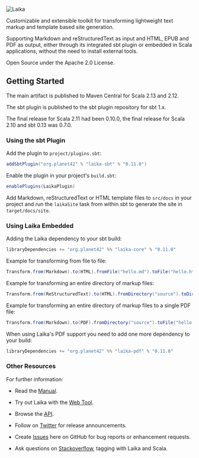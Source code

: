 ![Laika](http://planet42.github.io/Laika/img/laika-top.png)

Customizable and extensible toolkit for transforming lightweight text markup and template based site generation.

Supporting Markdown and reStructuredText as input and HTML, EPUB and PDF as output, 
either through its integrated sbt plugin or embedded in Scala applications, 
without the need to install external tools.

Open Source under the Apache 2.0 License.


Getting Started
---------------

The main artifact is published to Maven Central for Scala 2.13 and 2.12.

The sbt plugin is published to the sbt plugin repository for sbt 1.x.

The final release for Scala 2.11 had been 0.10.0, 
the final release for Scala 2.10 and sbt 0.13 was 0.7.0.


### Using the sbt Plugin

Add the plugin to `project/plugins.sbt`:

```scala
addSbtPlugin("org.planet42" % "laika-sbt" % "0.11.0")
```

Enable the plugin in your project's `build.sbt`:

```scala
enablePlugins(LaikaPlugin)
```

Add Markdown, reStructuredText or HTML template files to `src/docs` in your
project and run the `laikaSite` task from within sbt to generate the site
in `target/docs/site`.    


### Using Laika Embedded

Adding the Laika dependency to your sbt build:

```scala
libraryDependencies += "org.planet42" %% "laika-core" % "0.11.0"
```

Example for transforming from file to file:

```scala
Transform.from(Markdown).to(HTML).fromFile("hello.md").toFile("hello.html")
```

Example for transforming an entire directory of markup files:

```scala
Transform.from(ReStructuredText).to(HTML).fromDirectory("source").toDirectory("target")
```

Example for transforming an entire directory of markup files to a single PDF file:

```scala
Transform.from(Markdown).to(PDF).fromDirectory("source").toFile("hello.pdf")
```

When using Laika's PDF support you need to add one more dependency to your build:

```scala
libraryDependencies += "org.planet42" %% "laika-pdf" % "0.11.0"
```        

### Other Resources

For further information:

* Read the [Manual].

* Try out Laika with the [Web Tool].

* Browse the [API].

* Follow on [Twitter] for release announcements.

* Create [Issues] here on GitHub for bug reports or enhancement requests.

* Ask questions on [Stackoverflow], tagging with Laika and Scala.
 

[Manual]: http://planet42.github.com/Laika/index.html
[Web Tool]: http://planet42.org/
[API]: http://planet42.github.com/Laika/api/laika/api/
[Twitter]: https://twitter.com/_planet42
[Issues]: https://github.com/planet42/Laika/issues
[Stackoverflow]: http://stackoverflow.com/questions/ask?tags=scala%2claika
